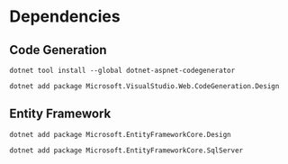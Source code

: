# Dependencies

## Code Generation

```
dotnet tool install --global dotnet-aspnet-codegenerator

dotnet add package Microsoft.VisualStudio.Web.CodeGeneration.Design
```

## Entity Framework
```
dotnet add package Microsoft.EntityFrameworkCore.Design

dotnet add package Microsoft.EntityFrameworkCore.SqlServer
```